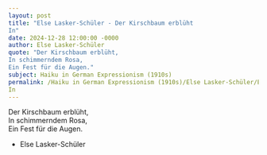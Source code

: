 ```yaml
---
layout: post
title: "Else Lasker-Schüler - Der Kirschbaum erblüht  
In"
date: 2024-12-28 12:00:00 -0000
author: Else Lasker-Schüler
quote: "Der Kirschbaum erblüht,  
In schimmerndem Rosa,  
Ein Fest für die Augen."
subject: Haiku in German Expressionism (1910s)
permalink: /Haiku in German Expressionism (1910s)/Else Lasker-Schüler/Else Lasker-Schüler - Der Kirschbaum erblüht  
In
---
```


Der Kirschbaum erblüht,  
In schimmerndem Rosa,  
Ein Fest für die Augen.

- Else Lasker-Schüler
